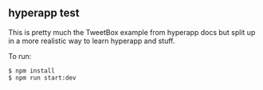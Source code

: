## hyperapp test

This is pretty much the TweetBox example from hyperapp docs but split up in a more realistic way to learn hyperapp and stuff.

To run:
```
$ npm install
$ npm run start:dev
```

